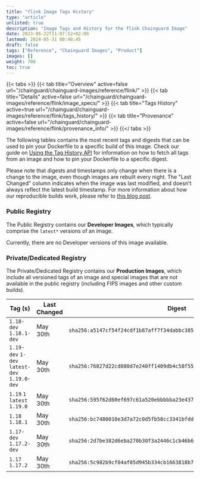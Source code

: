 ```yaml
---
title: "flink Image Tags History"
type: "article"
unlisted: true
description: "Image Tags and History for the flink Chainguard Image"
date: 2023-06-22T11:07:52+02:00
lastmod: 2024-05-31 00:48:45
draft: false
tags: ["Reference", "Chainguard Images", "Product"]
images: []
weight: 700
toc: true
---
```


{{< tabs >}}
{{< tab title="Overview" active=false url="/chainguard/chainguard-images/reference/flink/" >}}
{{< tab title="Details" active=false url="/chainguard/chainguard-images/reference/flink/image_specs/" >}}
{{< tab title="Tags History" active=true url="/chainguard/chainguard-images/reference/flink/tags_history/" >}}
{{< tab title="Provenance" active=false url="/chainguard/chainguard-images/reference/flink/provenance_info/" >}}
{{</ tabs >}}

The following tables contains the most recent tags and digests that can be used to pin your Dockerfile to a specific build of this image. Check our guide on [Using the Tag History API](/chainguard/chainguard-images/using-the-tag-history-api/) for information on how to fetch all tags from an image and how to pin your Dockerfile to a specific digest.

Please note that digests and timestamps only change when there is a change to the image, even though images are rebuilt every night. The "Last Changed" column indicates when the image was last modified, and doesn't always reflect the latest build timestamp. For more information about how our reproducible builds work, please refer to [this blog post](https://www.chainguard.dev/unchained/reproducing-chainguards-reproducible-image-builds).

### Public Registry
The Public Registry contains our **Developer Images**, which typically comprise the `latest*` versions of an image.

Currently, there are no Developer versions of this image available.

### Private/Dedicated Registry
The Private/Dedicated Registry contains our **Production Images**, which include all versioned tags of an image and special images that are not available in the public registry (including FIPS images and other custom builds).

| Tag (s)                                       | Last Changed | Digest                                                                    |
|-----------------------------------------------|--------------|---------------------------------------------------------------------------|
|  `1.18-dev` `1.18.1-dev`                      | May 30th     | `sha256:a5147cf54f24cdf1b87aff7f34dabbc3859963980657216da0fb8d56f40a72ff` |
|  `1.19-dev` `1-dev` `latest-dev` `1.19.0-dev` | May 30th     | `sha256:76827d22cd080d7e240ff1409db4c58f55acf85d77e16ebfca5154df8a1ce652` |
|  `1.19` `1` `latest` `1.19.0`                 | May 30th     | `sha256:595f62d60ef697c61a520ebbbbba23e4373d5f76f5c4c722096c1936ef6c3351` |
|  `1.18` `1.18.1`                              | May 30th     | `sha256:bc7480010e3d7a72c0d5fb58cc3341bfdd263d7096167a2e856795dec2fe5321` |
|  `1.17-dev` `1.17.2-dev`                      | May 30th     | `sha256:2d7be382d6eba270b30f3a2446c1cb46b633f2814dbde51f564939b3d61d86e0` |
|  `1.17` `1.17.2`                              | May 30th     | `sha256:5c982b9cf04af05d945b334cb1663818b79fe26b2ab14bc32cf38aa233a443d4` |

